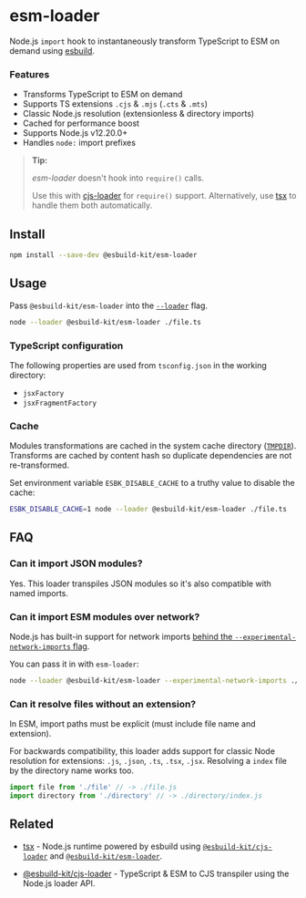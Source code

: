 # esm-loader

Node.js `import` hook to instantaneously transform TypeScript to ESM on demand using [esbuild](https://esbuild.github.io/).

### Features
- Transforms TypeScript to ESM on demand
- Supports TS extensions `.cjs` & `.mjs` (`.cts` & `.mts`)
- Classic Node.js resolution (extensionless & directory imports)
- Cached for performance boost
- Supports Node.js v12.20.0+
- Handles `node:` import prefixes

> **Tip:**
>
> _esm-loader_ doesn't hook into `require()` calls.
>
> Use this with [cjs-loader](https://github.com/esbuild-kit/cjs-loader) for `require()` support. Alternatively, use [tsx](https://github.com/esbuild-kit/tsx) to handle them both automatically.

## Install

```sh
npm install --save-dev @esbuild-kit/esm-loader
```

## Usage

Pass `@esbuild-kit/esm-loader` into the [`--loader`](https://nodejs.org/api/cli.html#--experimental-loadermodule) flag.
```sh
node --loader @esbuild-kit/esm-loader ./file.ts
```

### TypeScript configuration
The following properties are used from `tsconfig.json` in the working directory:
- `jsxFactory`
- `jsxFragmentFactory`

### Cache
Modules transformations are cached in the system cache directory ([`TMPDIR`](https://en.wikipedia.org/wiki/TMPDIR)). Transforms are cached by content hash so duplicate dependencies are not re-transformed.

Set environment variable `ESBK_DISABLE_CACHE` to a truthy value to disable the cache:

```sh
ESBK_DISABLE_CACHE=1 node --loader @esbuild-kit/esm-loader ./file.ts
```

## FAQ

### Can it import JSON modules?
Yes. This loader transpiles JSON modules so it's also compatible with named imports.

### Can it import ESM modules over network?

Node.js has built-in support for network imports [behind the `--experimental-network-imports` flag](https://nodejs.org/api/esm.html#network-based-loading-is-not-enabled-by-default).

You can pass it in with `esm-loader`:

```sh
node --loader @esbuild-kit/esm-loader --experimental-network-imports ./file.ts
```

### Can it resolve files without an extension?

In ESM, import paths must be explicit (must include file name and extension).

For backwards compatibility, this loader adds support for classic Node resolution for extensions: `.js`, `.json`, `.ts`, `.tsx`, `.jsx`. Resolving a `index` file by the directory name works too.

```js
import file from './file' // -> ./file.js
import directory from './directory' // -> ./directory/index.js
```

## Related

- [tsx](https://github.com/esbuild-kit/tsx) - Node.js runtime powered by esbuild using [`@esbuild-kit/cjs-loader`](https://github.com/esbuild-kit/cjs-loader) and [`@esbuild-kit/esm-loader`](https://github.com/esbuild-kit/esm-loader).

- [@esbuild-kit/cjs-loader](https://github.com/esbuild-kit/cjs-loader) - TypeScript & ESM to CJS transpiler using the Node.js loader API.
